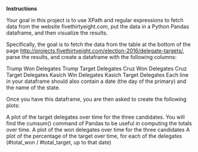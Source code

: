 <b>Instructions</b>

Your goal in this project is to use XPath and regular expressions to fetch data from the website fivethirtyeight.com, put the data in a Python Pandas dataframe, and then visualize the results.

Specifically, the goal is to fetch the data from the table at the bottom of the page http://projects.fivethirtyeight.com/election-2016/delegate-targets/, parse the results, and create a dataframe with the following columns:

Trump Won Delegates
Trump Target Delegates
Cruz Won Delegates
Cruz Target Delegates
Kasich Win Delegates
Kasich Target Delegates
Each line in your dataframe should also contain a date (the day of the primary) and the name of the state.

Once you have this dataframe, you are then asked to create the following plots:

A plot of the target delegates over time for the three candidates. You will find the cumsum() command of Pandas to be useful in computing the totals over time.
A plot of the won delegates over time for the three candidates
A plot of the percentage of the target over time, for each of the delegates (#total_won / #total_target, up to that date)
